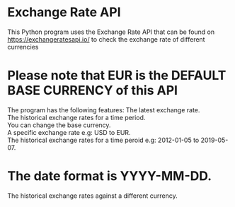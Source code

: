 # Exchange Rate API  
This Python program uses the Exchange Rate API that can be found on https://exchangeratesapi.io/ to check the exchange rate of different currencies  

# Please note that EUR is the DEFAULT BASE CURRENCY of this API
The program has the following features:
The latest exchange rate.    
The historical exchange rates for a time period.   
You can change the base currency.   
A specific exchange rate e.g: USD to EUR.     
The historical exchange rates for a time peroid e.g: 2012-01-05 to 2019-05-07.  
# The date format is YYYY-MM-DD.  
The historical exchange rates against a different currency.  
